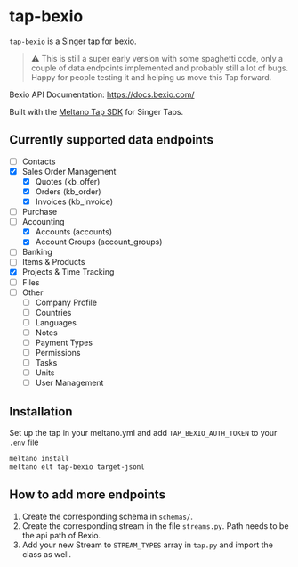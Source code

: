 # tap-bexio

`tap-bexio` is a Singer tap for bexio.

> :warning: This is still a super early version with some spaghetti code, only a couple of data endpoints implemented and probably still a lot of bugs. Happy for people testing it and helping us move this Tap forward.

Bexio API Documentation: https://docs.bexio.com/

Built with the [Meltano Tap SDK](https://sdk.meltano.com) for Singer Taps.

## Currently supported data endpoints

* [ ] Contacts
* [x] Sales Order Management
    * [x] Quotes (kb_offer)
    * [x] Orders (kb_order)
    * [x] Invoices (kb_invoice)
* [ ] Purchase
* [ ] Accounting
    * [x] Accounts (accounts)
    * [x] Account Groups (account_groups)
* [ ] Banking
* [ ] Items & Products
* [x] Projects & Time Tracking
* [ ] Files
* [ ] Other
    * [ ] Company Profile
    * [ ] Countries
    * [ ] Languages
    * [ ] Notes
    * [ ] Payment Types
    * [ ] Permissions
    * [ ] Tasks
    * [ ] Units
    * [ ] User Management

## Installation

Set up the tap in your meltano.yml and add `TAP_BEXIO_AUTH_TOKEN` to your `.env` file

```bash
meltano install
meltano elt tap-bexio target-jsonl
```

## How to add more endpoints

1. Create the corresponding schema in `schemas/`.
2. Create the corresponding stream in the file `streams.py`. Path needs to be the api path of Bexio.
3. Add your new Stream to `STREAM_TYPES` array in `tap.py` and import the class as well.
